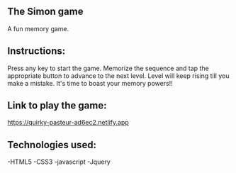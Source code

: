 ## The Simon game
A fun memory game.

## Instructions:
Press any key to start the game. Memorize the sequence and tap the appropriate button to advance to the next level.
Level will keep rising till you make a mistake. It's time to boast your memory powers!!

## Link to play the game:
https://quirky-pasteur-ad6ec2.netlify.app

## Technologies used:
-HTML5
-CSS3
-javascript
-Jquery

